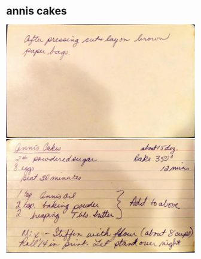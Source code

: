 annis cakes
======================================
![Original Recipe 2](./imgs/annis_cakes-2.jpg "Original Recipe  2")
![Original Recipe](./imgs/annis_cakes.jpg "Original Recipe ")
